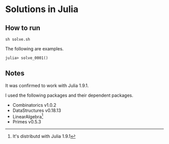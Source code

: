 # Solutions in Julia

## How to run

```console
sh solve.sh
```

The following are examples.

```console
julia> solve_0001()
```

## Notes

It was confirmed to work with Julia 1.9.1.

I used the following packages and their dependent packages.

- Combinatorics v1.0.2
- DataStructures v0.18.13
- LinearAlgebra[^1]
- Primes v0.5.3

[^1]: It's distributd with Julia 1.9.1

